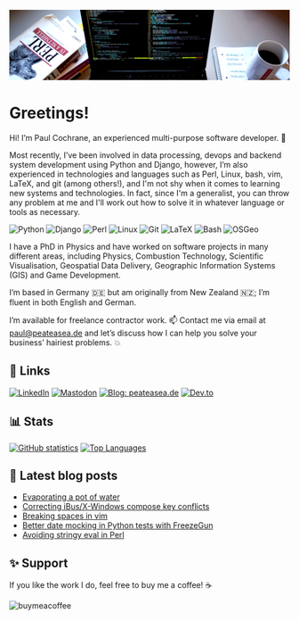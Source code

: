 ![Banner image](https://github.com/paultcochrane/paultcochrane/blob/master/arbeitstisch-cover-bild-1600x400-3.png)

# Greetings!

Hi! I’m Paul Cochrane, an experienced multi-purpose software developer. :rocket:

Most recently, I’ve been involved in data processing, devops and backend
system development using Python and Django, however, I’m also experienced in
technologies and languages such as Perl, Linux, bash, vim, LaTeX, and git
(among others!), and I'm not shy when it comes to learning new systems and
technologies.  In fact, since I'm a generalist, you can throw any problem at
me and I'll work out how to solve it in whatever language or tools as
necessary.

![Python](https://img.shields.io/badge/python-3776AB.svg?style=flat&logo=python&logoColor=white&color=%233776AB)
![Django](https://img.shields.io/badge/django-092E20.svg?style=flat&logo=django&logoColor=white&color=%23092E20)
![Perl](https://img.shields.io/badge/perl-39457E.svg?style=flat&logo=perl&logoColor=white&color=%2339457E)
![Linux](https://img.shields.io/badge/linux-FCC624.svg?style=flat&logo=linux&logoColor=black&color=%23FCC624)
![Git](https://img.shields.io/badge/git-F05032.svg?style=flat&logo=git&logoColor=white&color=%23F05032)
![LaTeX](https://img.shields.io/badge/latex-008080.svg?style=flat&logo=latex&logoColor=white&color=%23008080)
![Bash](https://img.shields.io/badge/bash-4EAA25.svg?style=flat&logo=gnubash&logoColor=black&labelColor=white&color=%234EAA25)
![OSGeo](https://img.shields.io/badge/osgeo-4CB05B.svg?style=flat&logo=osgeo&logoColor=white&color=%234CB05B)

I have a PhD in Physics and have worked on software projects in many
different areas, including Physics, Combustion Technology, Scientific
Visualisation, Geospatial Data Delivery, Geographic Information Systems
(GIS) and Game Development.

I’m based in Germany :de: but am originally from New Zealand
:new_zealand:; I’m fluent in both English and German.

I’m available for freelance contractor work. :mailbox: Contact me via email at <a
href="mailto:paul@peateasea.de">paul@peateasea.de</a> and let’s discuss how
I can help you solve your business’ hairiest problems. :boom:

## :link: Links

[<img alt="LinkedIn" src="https://img.shields.io/badge/linkedin-%25236364FF.svg?style=for-the-badge&logo=linkedin&logoColor=white&color=%230A66C2&link=https%3A%2F%2Fwww.linkedin.com%2Fin%2Fpaultcochrane%2F">](https://www.linkedin.com/in/paultcochrane/)
[<img alt="Mastodon" src="https://img.shields.io/badge/mastodon-%25236364FF.svg?style=for-the-badge&logo=mastodon&logoColor=white&color=%236364FF&link=https%3A%2F%2Fmastodon.social%2F%40peateasea">](https://mastodon.social/@peateasea)
[<img alt="Blog: peateasea.de" src="https://img.shields.io/badge/peateasea.de-CC0000.svg?style=for-the-badge&logo=jekyll&logoColor=white&color=%23CC0000&link=https%3A%2F%2Fpeateasea.de">](https://peateasea.de)
[<img alt="Dev.to" src="https://img.shields.io/badge/dev.to-0A0A0A.svg?style=for-the-badge&logo=devdotto&color=%230A0A0A&link=https%3A%2F%2Fdev.to%2Fpeateasea">](https://dev.to/peateasea)

## :bar_chart: Stats

[![GitHub statistics](https://github-readme-stats.vercel.app/api?username=paultcochrane&theme=chartreuse-dark)](https://github.com/paultcochrane/github-readme-stats)
[![Top Languages](https://github-readme-stats.vercel.app/api/top-langs/?username=paultcochrane&layout=compact&theme=chartreuse-dark)](https://github.com/paultcochrane/github-readme-stats)

## :blue_book: Latest blog posts

<!-- BLOG-POST-LIST:START -->
- [Evaporating a pot of water](https://peateasea.de/evaporating-a-pot-of-water/)
- [Correcting iBus/X-Windows compose key conflicts](https://peateasea.de/correcting-ibus-x-windows-compose-key-conflicts/)
- [Breaking spaces in vim](https://peateasea.de/breaking-spaces-in-vim/)
- [Better date mocking in Python tests with FreezeGun](https://peateasea.de/better-date-mocking-in-python-tests-with-freezegun/)
- [Avoiding stringy eval in Perl](https://peateasea.de/avoiding-stringy-eval-in-perl/)
<!-- BLOG-POST-LIST:END -->

## :sparkles: Support

If you like the work I do, feel free to buy me a coffee! :coffee:

[<img align="left" src="https://cdn.buymeacoffee.com/buttons/v2/default-yellow.png" height="50" width="210" alt="buymeacoffee">](https://www.buymeacoffee.com/peateasea)
